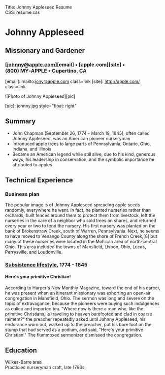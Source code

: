 Title: Johnny Appleseed Resume  
CSS: resume.css  

# Johnny Appleseed
## Missionary and Gardener
### [johnny@apple.com][email] &bull; [apple.com][site] &bull; (800) MY‑APPLE &bull; Cupertino, CA

[email]: mailto:jony@apple.com class=link
[site]: http://apple.com/ class=link

 ![Photo of Johnny Appleseed][pic]

[pic]: johnny.jpg style="float: right"

## Summary
 * John Chapman (September 26, 1774 – March 18, 1845), often called Johnny Appleseed, was an American pioneer nurseryman
 * Introduced apple trees to large parts of Pennsylvania, Ontario, Ohio, Indiana, and Illinois
 * Became an American legend while still alive, due to his kind, generous ways, his leadership in conservation, and the symbolic importance he attributed to apples

## Technical Experience

### Business plan

The popular image is of Johnny Appleseed spreading apple seeds randomly, everywhere he went. In fact, he planted nurseries rather than orchards, built fences around them to protect them from livestock, left the nurseries in the care of a neighbor who sold trees on shares, and returned every year or two to tend the nursery. His first nursery was planted on the bank of Brokenstraw Creek, south of Warren, Pennsylvania. Next, he seems to have moved to Venango County along the shore of French Creek,[8] but many of these nurseries were located in the Mohican area of north-central Ohio. This area included the towns of Mansfield, Lisbon, Ohio, Lucas, Perrysville, and Loudonville.

### [Subsistence lifestyle][subsistence], 1774 - 1845
#### Here's your primitive Christian!
According to Harper's New Monthly Magazine, toward the end of his career, he was present when an itinerant missionary was exhorting an open-air congregation in Mansfield, Ohio. The sermon was long and severe on the topic of extravagance, because the pioneers were buying such indulgences as calico and imported tea. "Where now is there a man who, like the primitive Christians, is traveling to heaven barefooted and clad in coarse raiment?" the preacher repeatedly asked until Johnny Appleseed, his endurance worn out, walked up to the preacher, put his bare foot on the stump that had served as a podium, and said, "Here's your primitive Christian!" The flummoxed sermonizer dismissed the congregation.

[subsistence]: https://en.wikipedia.org/wiki/Johnny_Appleseed#Subsistence_lifestyle

## Education
Wilkes-Barre area<br/>
Practicied nurseryman craft, late 1790s
